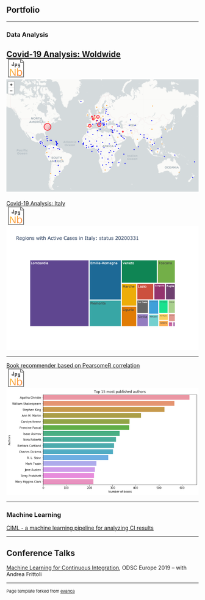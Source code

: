 ## Portfolio

---

### Data Analysis 

[Covid-19 Analysis: Woldwide](https://github.com/kwulffert/kwulffert.github.io/blob/master/_posts/Covid-19%20Analysis.html)
<br><a href="https://nbviewer.jupyter.org/github/kwulffert/covid-19-analysis/blob/master/Covid-19%20Analysis.ipynb">
  <img src="images/jnb_3.svg?raw=true"/>
</a>
<img src="images/map.png?raw=true"/>
---

[Covid-19 Analysis: Italy](https://github.com/kwulffert/kwulffert.github.io/blob/master/_posts/Covid-19%20Analysis%20Italy.html)
<br><a href="https://nbviewer.jupyter.org/github/kwulffert/covid-19-analysis/blob/master/Covid-19%20Analysis%20Italy.ipynb">
  <img src="images/jnb_3.svg?raw=true"/>
</a>
<img src="images/Italy_reg.png?raw=true"/>

---

[Book recommender based on PearsomeR correlation](https://github.com/kwulffert/book-recommerder/blob/master/book-recommender.ipynb)
<br><a href="https://github.com/kwulffert/book-recommerder/blob/master/book-recommender.ipynb">
  <img src="images/jnb_3.svg?raw=true"/>
</a>
<img src="images/books.png?raw=true"/>

---

### Machine Learning

[CIML - a machine learning pipeline for analyzing CI results](https://github.com/mtreinish/ciml)

---

## Conference Talks

[Machine Learning for Continuous Integration](https://www.dropbox.com/sh/8pul23zevii3k25/AAD5ITWfOgLZPKagXiVW9jrga/avise%204%206.mov?dl=0), ODSC Europe 2019 – with Andrea Frittoli


---
<p style="font-size:11px">Page template forked from <a href="https://github.com/evanca/quick-portfolio">evanca</a></p>
<!-- Remove above link if you don't want to attibute -->
